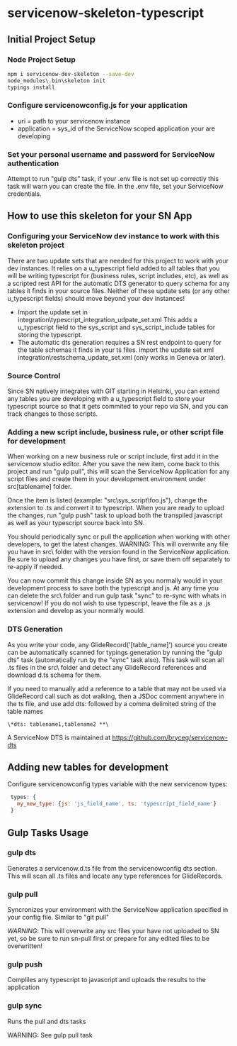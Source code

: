 # servicenow-skeleton-typescript

## Initial Project Setup
### Node Project Setup
```bash
npm i servicenow-dev-skeleton --save-dev
node_modules\.bin\skeleton init
typings install
```

### Configure servicenowconfig.js for your application
- uri = path to your servicenow instance
- application = sys_id of the ServiceNow scoped application your are developing

### Set your personal username and password for ServiceNow authentication
Attempt to run "gulp dts" task, if your .env file is not set up correctly this task will warn you can create the file.
In the .env file, set your ServiceNow credentials.

## How to use this skeleton for your SN App

### Configuring your ServiceNow dev instance to work with this skeleton project
There are two update sets that are needed for this project to work with your dev instances.  It relies on a u_typescript field added to all tables that you will be writing typescript for (business rules, script includes, etc), 
as well as a scripted rest API for the automatic DTS generator to query schema for any tables it finds in your source files.  Neither of these update sets (or any other u_typescript fields) should move beyond your dev instances!

- Import the update set in integration\typescript_integration_udpate_set.xml  This adds a u_typescript field to the sys_script and sys_script_include tables for storing the typescript.
- The automatic dts generation requires a SN rest endpoint to query for the table schemas it finds in your ts files.  import the update set xml integration\restschema_update_set.xml (only works in Geneva or later).

### Source Control
Since SN natively integrates with GIT starting in Helsinki, you can extend any tables you are developing with a u_typescript field to store your typescript source so that it gets commited to your repo via SN, and you can track changes to those scripts.

### Adding a new script include, business rule, or other script file for development
When working on a new business rule or script include, first add it in the servicenow studio editor.  After you save the new item, come back to this project and run "gulp pull", this will scan the ServiceNow Application for any script files and create them in your development environment under src\[tablename] folder.

Once the item is listed (example: "src\sys_script\foo.js"), change the extension to .ts and convert it to typescript.  When you are ready to upload the changes, run "gulp push" task to upload both the transpiled javascript as well as your typescript source back into SN.

You should periodically sync or pull the application when working with other developers, to get the latest changes.  WARNING: This will overwrite any file you have in src\ folder with the version found in the ServiceNow application.  Be sure to upload any changes you have first, or save them off separately to re-apply if needed.

You can now commit this change inside SN as you normally would in your development process to save both the typescript and js.  At any time you can delete the src\ folder and run gulp task "sync" to re-sync with whats in servicenow!  If you do not wish to use typescript, leave the file as a .js extension and develop as your normally would.

### DTS Generation
As you write your code, any GlideRecord('[table_name]') source you create can be automatically scanned for typings generation by running the "gulp dts" task (automatically run by the "sync" task also).  This task will scan all .ts files in the src\ folder and detect any GlideRecord references and download d.ts schema for them. 

If you need to manually add a reference to a table that may not be used via GlideRecord call such as dot walking, then a JSDoc comment anywhere in the ts file, and use add dts: followed by a comma delimited string of the table names
```javsacript
\*dts: tablename1,tablename2 **\
```

A ServiceNow DTS is maintained at https://github.com/bryceg/servicenow-dts

## Adding new tables for development
Configure servicenowconfig types variable with the new servicenow types:
```javascript
 types: {
   my_new_type: {js: 'js_field_name', ts: 'typescript_field_name'}
 }
```

## Gulp Tasks Usage

### gulp dts
Generates a servicenow.d.ts file from the servicenowconfig dts section.  This will scan all .ts files and locate any type references for GlideRecords.

### gulp pull
Syncronizes your environment with the ServiceNow application specified in your config file.  Similar to "git pull"

*WARNING*: This will overwrite any src files your have not uploaded to SN yet, so be sure to run sn-pull first or prepare for any edited files to be overwritten!

### gulp push
Compliles any typescript to javascript and uploads the results to the application

### gulp sync
Runs the pull and dts tasks

WARNING: See gulp pull task
